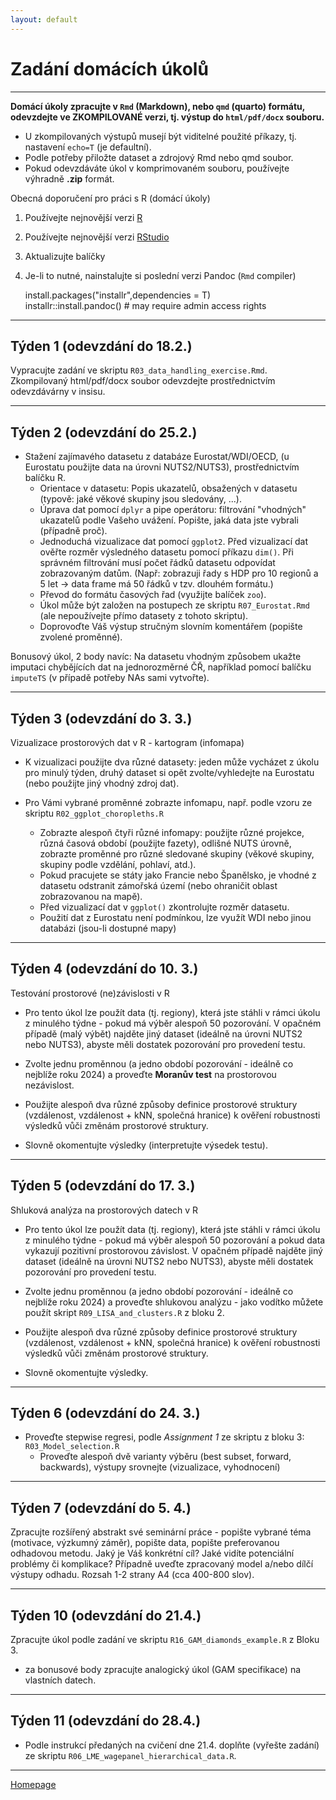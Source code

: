 ```yaml
---
layout: default
---
```

# Zadání domácích úkolů

--- 

**Domácí úkoly zpracujte v `Rmd` (Markdown), nebo `qmd` (quarto) formátu, odevzdejte ve ZKOMPILOVANÉ verzi, tj. výstup do `html/pdf/docx` souboru.**  

- U zkompilovaných výstupů musejí být viditelné použité příkazy, tj. nastavení `echo=T` (je defaultní).  
- Podle potřeby přiložte dataset a zdrojový Rmd nebo qmd soubor.  
- Pokud odevzdáváte úkol v komprimovaném souboru, používejte výhradně **.zip** formát.  


Obecná doporučení pro práci s R (domácí úkoly)

1. Používejte nejnovější verzi [R](https://www.r-project.org/)
2. Používejte nejnovější verzi [RStudio](https://rstudio.com/products/rstudio/)
3. Aktualizujte balíčky
4. Je-li to nutné, nainstalujte si poslední verzi Pandoc (`Rmd` compiler)
  
      install.packages("installr",dependencies = T)  
      installr::install.pandoc() # may require admin access rights  
     

---

## Týden 1 (odevzdání do 18.2.)

Vypracujte zadání ve skriptu `R03_data_handling_exercise.Rmd`.
Zkompilovaný html/pdf/docx soubor odevzdejte prostřednictvím odevzdávárny v insisu.

--- 

## Týden 2 (odevzdání do 25.2.)

* Stažení zajímavého datasetu z databáze Eurostat/WDI/OECD, (u Eurostatu použijte data na úrovni NUTS2/NUTS3), prostřednictvím balíčku R.  
    - Orientace v datasetu: Popis ukazatelů, obsažených v datasetu (typově: jaké věkové skupiny jsou sledovány, ...).  
    - Úprava dat pomocí `dplyr` a pipe operátoru: filtrování "vhodných" ukazatelů podle Vašeho uvážení. Popište, jaká data jste vybrali (případně proč).  
    - Jednoduchá vizualizace dat pomocí `ggplot2`. Před vizualizací dat ověřte rozměr výsledného datasetu pomocí příkazu `dim()`. Při správném filtrování musí počet řádků datasetu odpovídat zobrazovaným datům. (Např: zobrazuji řady s HDP pro 10 regionů a 5 let -> data frame má 50 řádků v tzv. dlouhém formátu.)
    - Převod do formátu časových řad (využijte balíček `zoo`).  
    - Úkol může být založen na postupech ze skriptu `R07_Eurostat.Rmd` (ale nepoužívejte přímo datasety z tohoto skriptu).  
    - Doprovoďte Váš výstup stručným slovním komentářem (popište zvolené proměnné).  

Bonusový úkol, 2 body navíc: Na datasetu vhodným způsobem ukažte imputaci chybějících dat na jednorozměrné ČŘ, například pomocí balíčku `imputeTS` (v případě potřeby NAs sami vytvořte).

---   

## Týden 3 (odevzdání do 3. 3.)

Vizualizace prostorových dat v R - kartogram (infomapa)

* K vizualizaci použijte dva různé datasety: jeden může vycházet z úkolu pro minulý týden, druhý dataset si opět zvolte/vyhledejte na Eurostatu (nebo použijte jiný vhodný zdroj dat).

* Pro Vámi vybrané proměnné zobrazte infomapu, např. podle vzoru ze skriptu `R02_ggplot_choropleths.R`   
    + Zobrazte alespoň čtyři různé infomapy: použijte různé projekce, různá časová období (použijte fazety), odlišné NUTS úrovně, zobrazte proměnné pro různé sledované skupiny (věkové skupiny, skupiny podle vzdělání, pohlaví, atd.).  
    + Pokud pracujete se státy jako Francie nebo Španělsko, je vhodné z datasetu odstranit zámořská území (nebo ohraničit oblast zobrazovanou na mapě). 
    + Před vizualizací dat v `ggplot()` zkontrolujte rozměr datasetu.
    + Použití dat z Eurostatu není podmínkou, lze využít WDI nebo jinou databázi (jsou-li dostupné mapy)  

--- 

## Týden 4 (odevzdání do 10. 3.)

Testování prostorové (ne)závislosti v R 

* Pro tento úkol lze použít data (tj. regiony), která jste stáhli v rámci úkolu z minulého týdne - pokud má výběr alespoň 50 pozorování. V opačném případě (malý výbět) najděte jiný dataset (ideálně na úrovni NUTS2 nebo NUTS3), abyste měli dostatek pozorování pro provedení testu.

+ Zvolte jednu proměnnou (a jedno období pozorování - ideálně co nejblíže roku 2024) a proveďte **Moranův test** na prostorovou nezávislost.  

+ Použijte alespoň dva různé způsoby definice prostorové struktury (vzdálenost, vzdálenost + kNN, společná hranice) k ověření robustnosti výsledků vůči změnám prostorové struktury.  

+ Slovně okomentujte výsledky (interpretujte výsedek testu).

--- 

## Týden 5 (odevzdání do 17. 3.)

Shluková analýza na prostorových datech v R 

* Pro tento úkol lze použít data (tj. regiony), která jste stáhli v rámci úkolu z minulého týdne - pokud má výběr alespoň 50 pozorování a pokud data vykazují pozitivní prostorovou závislost. V opačném případě najděte jiný dataset (ideálně na úrovni NUTS2 nebo NUTS3), abyste měli dostatek pozorování pro provedení testu.

+ Zvolte jednu proměnnou (a jedno období pozorování - ideálně co nejblíže roku 2024) a proveďte shlukovou analýzu - jako vodítko můžete použít skript `R09_LISA_and_clusters.R` z bloku 2.  

+ Použijte alespoň dva různé způsoby definice prostorové struktury (vzdálenost, vzdálenost + kNN, společná hranice) k ověření robustnosti výsledků vůči změnám prostorové struktury.  

+ Slovně okomentujte výsledky.


--- 

## Týden 6 (odevzdání do 24. 3.)

* Proveďte stepwise regresi, podle *Assignment 1* ze skriptu z bloku 3: `R03_Model_selection.R`
    * Proveďte alespoň dvě varianty výběru (best subset, forward, backwards), výstupy srovnejte (vizualizace, vyhodnocení)  
    
---

## Týden 7 (odevzdání do 5. 4.)

Zpracujte rozšířený abstrakt své seminární práce - popište vybrané téma (motivace, výzkumný záměr), popište data, popište preferovanou odhadovou metodu. Jaký je Váš konkrétní cíl? Jaké vidíte potenciální problémy či komplikace? Případně uveďte zpracovaný model a/nebo dílčí výstupy odhadu. Rozsah 1-2 strany A4 (cca 400-800 slov).  


---

## Týden 10 (odevzdání do 21.4.)

Zpracujte úkol podle zadání ve skriptu `R16_GAM_diamonds_example.R` z Bloku 3.  
- za bonusové body zpracujte analogický úkol (GAM specifikace) na vlastních datech.  

--- 

## Týden 11 (odevzdání do 28.4.)

* Podle instrukcí předaných na cvičení dne 21.4. doplňte (vyřešte zadání) ze skriptu `R06_LME_wagepanel_hierarchical_data.R`.




--- 

[Homepage](https://formanektomas.github.io/4EK417/)

